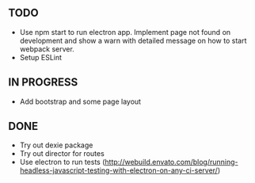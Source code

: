 ## TODO
* Use npm start to run electron app. Implement page not found on development
and show a warn with detailed message on how to start webpack server.
* Setup ESLint

## IN PROGRESS
* Add bootstrap and some page layout

## DONE
* Try out dexie package
* Try out director for routes
* Use electron to run tests (http://webuild.envato.com/blog/running-headless-javascript-testing-with-electron-on-any-ci-server/)
